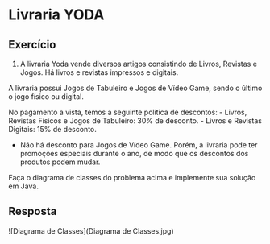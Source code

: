 # Livraria YODA
  
## Exercício
  
  
1) A livraria Yoda vende diversos artigos consistindo de Livros, Revistas e Jogos. Há livros e revistas impressos e digitais. 

A livraria possui Jogos de Tabuleiro e Jogos de Vídeo Game, sendo o último o jogo físico ou digital. 

No pagamento a vista, temos a seguinte política de descontos: - Livros, Revistas Físicos e Jogos de Tabuleiro: 30% de desconto. - Livros e Revistas Digitais: 15% de desconto. 
- Não há desconto para Jogos de Vídeo Game. Porém, a livraria pode ter promoções especiais durante o ano, de modo que os descontos dos produtos podem mudar.

Faça o diagrama de classes do problema acima e implemente sua solução em Java.


## Resposta



![Diagrama de Classes](Diagrama de Classes.jpg)

